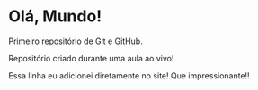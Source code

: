 # Olá, Mundo!
 Primeiro repositório de Git e GitHub.

 Repositório criado durante uma aula ao vivo!

Essa linha eu adicionei diretamente no site! Que impressionante!!

